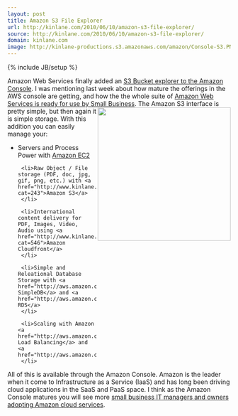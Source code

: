 ```yaml
---
layout: post
title: Amazon S3 File Explorer
url: http://kinlane.com/2010/06/10/amazon-s3-file-explorer/
source: http://kinlane.com/2010/06/10/amazon-s3-file-explorer/
domain: kinlane.com
image: http://kinlane-productions.s3.amazonaws.com/amazon/Console-S3.PNG
---
```

{% include JB/setup %}<p>
     Amazon Web Services finally added an <a href="http://www.typepad.com/services/trackback/6a00d8341c534853ef0134822ff9b1970c">S3 Bucket explorer to the Amazon Console</a>. I was mentioning last week about how mature the offerings in the AWS console are getting, and how the the whole suite of <a href="http://www.kinlane.com/?p=1415">Amazon Web Services is ready for use by Small Business</a>. <a href="http://kinlane-productions.s3.amazonaws.com/amazon/Console-S3.PNG"><img class="c1"
          title="Amazon Console - S3"
          src="http://kinlane-productions.s3.amazonaws.com/amazon/Console-S3.PNG"
          alt=""
          width="300"
          align="right" /></a> The Amazon S3 interface is pretty simple, but then again it is simple storage. With this addition you can easily manage your:
</p>

<ul class="mainlist">
     <li>Servers and Process Power with <a href="http://www.kinlane.com/?cat=115">Amazon EC2</a>
     </li>

     <li>Raw Object / File storage (PDF, doc, jpg, gif, png, etc.) with <a href="http://www.kinlane.com/?cat=243">Amazon S3</a>
     </li>

     <li>International content delivery for PDF, Images, Video, Audio using <a href="http://www.kinlane.com/?cat=546">Amazon Cloudfront</a>
     </li>

     <li>Simple and Releational Database Storage with <a href="http://aws.amazon.com/simpledb/">Amazon SimpleDB</a> and <a href="http://aws.amazon.com/rds/">Amazon RDS</a>
     </li>

     <li>Scaling with Amazon <a href="http://aws.amazon.com/elasticloadbalancing/">Elastic Load Balancing</a> and <a href="http://aws.amazon.com/autoscaling/">Autoscaling</a>
     </li>
</ul>

<p>
     All of this is available through the Amazon Console. Amazon is the leader when it come to Infrastructure as a Service (IaaS) and has long been driving cloud applications in the SaaS and PaaS space. I think as the Amazon Console matures you will see more <a href="http://www.kinlane.com/?p=1415">small business IT managers and owners adopting Amazon cloud services</a>.
</p>